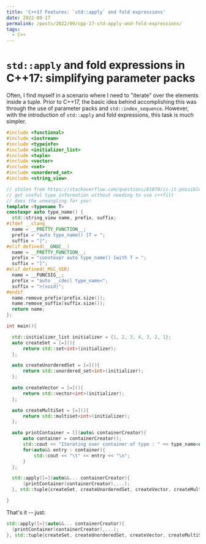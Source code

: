 ```yaml
---
title: 'C++17 Features: `std::apply` and fold expressions'
date: 2022-09-17
permalink: /posts/2022/09/cpp-17-std-apply-and-fold-expressions/
tags:
  - C++
---
```


`std::apply` and fold expressions in C++17: simplifying parameter packs
======

Often, I find myself in a scenario where I need to "iterate" over the elements inside a tuple.
Prior to C++17, the basic idea behind accomplishing this was through the use of parameter packs and `std::index_sequence`.
However, with the introduction of `std::apply` and fold expressions, this task is much simpler.

```cpp
#include <functional>
#include <iostream>
#include <typeinfo>
#include <initializer_list>
#include <tuple>
#include <vector>
#include <set>
#include <unordered_set>
#include <string_view>

// stolen from https://stackoverflow.com/questions/81870/is-it-possible-to-print-a-variables-type-in-standard-c/56766138#56766138
// get useful type information without needing to use c++filt
// does the unmangling for you!
template <typename T>
constexpr auto type_name() {
  std::string_view name, prefix, suffix;
#ifdef __clang__
  name = __PRETTY_FUNCTION__;
  prefix = "auto type_name() [T = ";
  suffix = "]";
#elif defined(__GNUC__)
  name = __PRETTY_FUNCTION__;
  prefix = "constexpr auto type_name() [with T = ";
  suffix = "]";
#elif defined(_MSC_VER)
  name = __FUNCSIG__;
  prefix = "auto __cdecl type_name<";
  suffix = ">(void)";
#endif
  name.remove_prefix(prefix.size());
  name.remove_suffix(suffix.size());
  return name;
};

int main(){

  std::initializer_list initializer = {1, 2, 3, 4, 3, 2, 1};
  auto createSet = [=](){
      return std::set<int>(initializer);
  };

  auto createUnorderedSet = [=](){
      return std::unordered_set<int>(initializer);
  };

  auto createVector = [=](){
      return std::vector<int>(initializer);
  };

  auto createMultiSet = [=](){
      return std::multiset<int>(initializer);
  };

  auto printContainer = [](auto& containerCreator){
      auto container = containerCreator();
      std::cout << "Iterating over container of type : " << type_name<decltype(container)>() << "\n";
      for(auto&& entry : container){
          std::cout << "\t" << entry << "\n";
      }
  };

  std::apply([=](auto&&... containerCreator){
      (printContainer(containerCreator),...);
  }, std::tuple{createSet, createUnorderedSet, createVector, createMultiSet});

}
```

That's it -- just:

```cpp
std::apply([=](auto&&... containerCreator){
  (printContainer(containerCreator),...);
}, std::tuple{createSet, createUnorderedSet, createVector, createMultiSet});
```